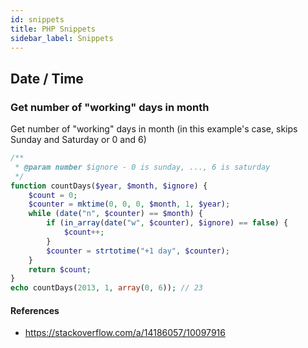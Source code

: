 ```yaml
---
id: snippets
title: PHP Snippets
sidebar_label: Snippets
---
```


## Date / Time

### Get number of "working" days in month

Get number of "working" days in month (in this example's case, skips Sunday and Saturday or 0 and 6)

```php
/**
 * @param number $ignore - 0 is sunday, ..., 6 is saturday
 */
function countDays($year, $month, $ignore) {
    $count = 0;
    $counter = mktime(0, 0, 0, $month, 1, $year);
    while (date("n", $counter) == $month) {
        if (in_array(date("w", $counter), $ignore) == false) {
            $count++;
        }
        $counter = strtotime("+1 day", $counter);
    }
    return $count;
}
echo countDays(2013, 1, array(0, 6)); // 23
```

#### References

- https://stackoverflow.com/a/14186057/10097916
